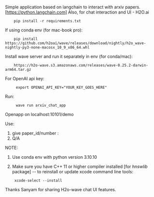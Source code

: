 Simple application based on langchain to interact with arxiv papers. [https://python.langchain.com]
Also, for chat interaction and UI - H2O.ai

        pip install -r requirements.txt

If using conda env (for mac-book pro): 

        pip install https://github.com/h2oai/wave/releases/download/nightly/h2o_wave-nightly-py3-none-macosx_10_9_x86_64.whl

Install wave server and run it separately in env (for conda/mac): 
    
        https://h2o-wave.s3.amazonaws.com/releases/wave-0.25.2-darwin-arm64.tar.gz


For OpenAI api key: 
        
         export OPENAI_API_KEY="YOUR_KEY_GOES_HERE"

Run: 
    
         wave run arxiv_chat_app 

Openapp on localhost:10101/demo 

Use: 

1. give paper_id/number :
2. Q/A



NOTE: 
1. Use conda env with python version 3.10.10
2. Make sure you have C++ 11 or higher compiler installed [for $hnswlib$ package]
-- to reinstall or update xcode command line tools: 
       
        xcode-select --install


Thanks Sanyam for sharing H2o-wave chat UI features.
